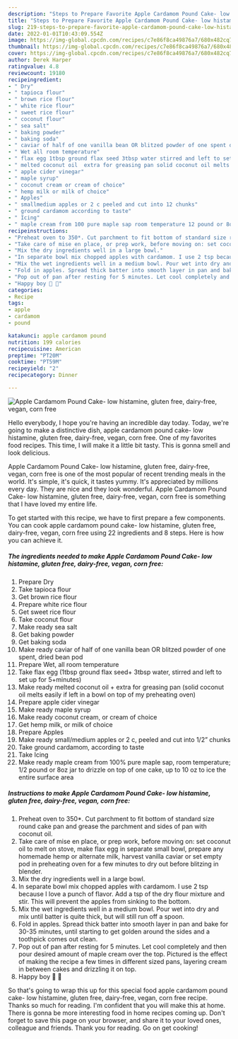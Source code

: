 ```yaml
---
description: "Steps to Prepare Favorite Apple Cardamom Pound Cake- low histamine, gluten free, dairy-free, vegan, corn free"
title: "Steps to Prepare Favorite Apple Cardamom Pound Cake- low histamine, gluten free, dairy-free, vegan, corn free"
slug: 219-steps-to-prepare-favorite-apple-cardamom-pound-cake-low-histamine-gluten-free-dairy-free-vegan-corn-free
date: 2022-01-01T10:43:09.554Z
image: https://img-global.cpcdn.com/recipes/c7e86f8ca49876a7/680x482cq70/apple-cardamom-pound-cake-low-histamine-gluten-free-dairy-free-vegan-corn-free-recipe-main-photo.jpg
thumbnail: https://img-global.cpcdn.com/recipes/c7e86f8ca49876a7/680x482cq70/apple-cardamom-pound-cake-low-histamine-gluten-free-dairy-free-vegan-corn-free-recipe-main-photo.jpg
cover: https://img-global.cpcdn.com/recipes/c7e86f8ca49876a7/680x482cq70/apple-cardamom-pound-cake-low-histamine-gluten-free-dairy-free-vegan-corn-free-recipe-main-photo.jpg
author: Derek Harper
ratingvalue: 4.8
reviewcount: 19180
recipeingredient:
- " Dry"
- " tapioca flour"
- " brown rice flour"
- " white rice flour"
- " sweet rice flour"
- " coconut flour"
- " sea salt"
- " baking powder"
- " baking soda"
- " caviar of half of one vanilla bean OR blitzed powder of one spent dried bean pod"
- " Wet all room temperature"
- " flax egg 1tbsp ground flax seed 3tbsp water stirred and left to set up for 5minutes"
- " melted coconut oil  extra for greasing pan solid coconut oil melts easily if left in a bowl on top of my preheating oven"
- " apple cider vinegar"
- " maple syrup"
- " coconut cream or cream of choice"
- " hemp milk or milk of choice"
- " Apples"
- " smallmedium apples or 2 c peeled and cut into 12 chunks"
- " ground cardamom according to taste"
- " Icing"
- " maple cream from 100 pure maple sap room temperature 12 pound or 8oz jar to drizzle on top of one cake up to 10 oz to ice the entire surface area"
recipeinstructions:
- "Preheat oven to 350*. Cut parchment to fit bottom of standard size round cake pan and grease the parchment and sides of pan with coconut oil."
- "Take care of mise en place, or prep work, before moving on: set coconut oil to melt on stove, make flax egg in separate small bowl, prepare any homemade hemp or alternate milk, harvest vanilla caviar or set empty pod in preheating oven for a few minutes to dry out before blitzing in blender."
- "Mix the dry ingredients well in a large bowl."
- "In separate bowl mix chopped apples with cardamom. I use 2 tsp because I love a punch of flavor. Add a tsp of the dry flour mixture and stir. This will prevent the apples from sinking to the bottom."
- "Mix the wet ingredients well in a medium bowl. Pour wet into dry and mix until batter is quite thick, but will still run off a spoon."
- "Fold in apples. Spread thick batter into smooth layer in pan and bake for 30-35 minutes, until starting to get golden around the sides and a toothpick comes out clean."
- "Pop out of pan after resting for 5 minutes. Let cool completely and then pour desired amount of maple cream over the top. Pictured is the effect of making the recipe a few times in different sized pans, layering cream in between cakes and drizzling it on top."
- "Happy boy 🍰 🥳"
categories:
- Recipe
tags:
- apple
- cardamom
- pound

katakunci: apple cardamom pound 
nutrition: 199 calories
recipecuisine: American
preptime: "PT20M"
cooktime: "PT59M"
recipeyield: "2"
recipecategory: Dinner

---
```



![Apple Cardamom Pound Cake- low histamine, gluten free, dairy-free, vegan, corn free](https://img-global.cpcdn.com/recipes/c7e86f8ca49876a7/680x482cq70/apple-cardamom-pound-cake-low-histamine-gluten-free-dairy-free-vegan-corn-free-recipe-main-photo.jpg)

Hello everybody, I hope you're having an incredible day today. Today, we're going to make a distinctive dish, apple cardamom pound cake- low histamine, gluten free, dairy-free, vegan, corn free. One of my favorites food recipes. This time, I will make it a little bit tasty. This is gonna smell and look delicious.

Apple Cardamom Pound Cake- low histamine, gluten free, dairy-free, vegan, corn free is one of the most popular of recent trending meals in the world. It's simple, it's quick, it tastes yummy. It's appreciated by millions every day. They are nice and they look wonderful. Apple Cardamom Pound Cake- low histamine, gluten free, dairy-free, vegan, corn free is something that I have loved my entire life.




To get started with this recipe, we have to first prepare a few components. You can cook apple cardamom pound cake- low histamine, gluten free, dairy-free, vegan, corn free using 22 ingredients and 8 steps. Here is how you can achieve it.

<!--inarticleads1-->

##### The ingredients needed to make Apple Cardamom Pound Cake- low histamine, gluten free, dairy-free, vegan, corn free:

1. Prepare  Dry
1. Take  tapioca flour
1. Get  brown rice flour
1. Prepare  white rice flour
1. Get  sweet rice flour
1. Take  coconut flour
1. Make ready  sea salt
1. Get  baking powder
1. Get  baking soda
1. Make ready  caviar of half of one vanilla bean OR blitzed powder of one spent, dried bean pod
1. Prepare  Wet, all room temperature
1. Take  flax egg (1tbsp ground flax seed+ 3tbsp water, stirred and left to set up for 5+minutes)
1. Make ready  melted coconut oil + extra for greasing pan (solid coconut oil melts easily if left in a bowl on top of my preheating oven)
1. Prepare  apple cider vinegar
1. Make ready  maple syrup
1. Make ready  coconut cream, or cream of choice
1. Get  hemp milk, or milk of choice
1. Prepare  Apples
1. Make ready  small/medium apples or 2 c, peeled and cut into 1/2” chunks
1. Take  ground cardamom, according to taste
1. Take  Icing
1. Make ready  maple cream from 100% pure maple sap, room temperature; 1/2 pound or 8oz jar to drizzle on top of one cake, up to 10 oz to ice the entire surface area




<!--inarticleads2-->

##### Instructions to make Apple Cardamom Pound Cake- low histamine, gluten free, dairy-free, vegan, corn free:

1. Preheat oven to 350*. Cut parchment to fit bottom of standard size round cake pan and grease the parchment and sides of pan with coconut oil.
1. Take care of mise en place, or prep work, before moving on: set coconut oil to melt on stove, make flax egg in separate small bowl, prepare any homemade hemp or alternate milk, harvest vanilla caviar or set empty pod in preheating oven for a few minutes to dry out before blitzing in blender.
1. Mix the dry ingredients well in a large bowl.
1. In separate bowl mix chopped apples with cardamom. I use 2 tsp because I love a punch of flavor. Add a tsp of the dry flour mixture and stir. This will prevent the apples from sinking to the bottom.
1. Mix the wet ingredients well in a medium bowl. Pour wet into dry and mix until batter is quite thick, but will still run off a spoon.
1. Fold in apples. Spread thick batter into smooth layer in pan and bake for 30-35 minutes, until starting to get golden around the sides and a toothpick comes out clean.
1. Pop out of pan after resting for 5 minutes. Let cool completely and then pour desired amount of maple cream over the top. Pictured is the effect of making the recipe a few times in different sized pans, layering cream in between cakes and drizzling it on top.
1. Happy boy 🍰 🥳




So that's going to wrap this up for this special food apple cardamom pound cake- low histamine, gluten free, dairy-free, vegan, corn free recipe. Thanks so much for reading. I'm confident that you will make this at home. There is gonna be more interesting food in home recipes coming up. Don't forget to save this page on your browser, and share it to your loved ones, colleague and friends. Thank you for reading. Go on get cooking!
